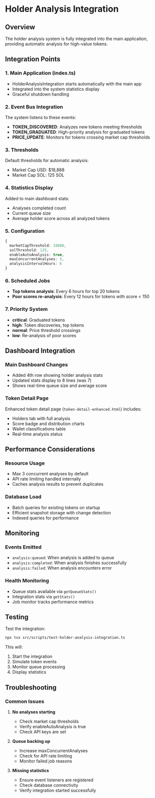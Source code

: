 # Holder Analysis Integration

## Overview
The holder analysis system is fully integrated into the main application, providing automatic analysis for high-value tokens.

## Integration Points

### 1. Main Application (index.ts)
- HolderAnalysisIntegration starts automatically with the main app
- Integrated into the system statistics display
- Graceful shutdown handling

### 2. Event Bus Integration
The system listens to these events:
- **TOKEN_DISCOVERED**: Analyzes new tokens meeting thresholds
- **TOKEN_GRADUATED**: High-priority analysis for graduated tokens
- **PRICE_UPDATE**: Monitors for tokens crossing market cap thresholds

### 3. Thresholds
Default thresholds for automatic analysis:
- Market Cap USD: $18,888
- Market Cap SOL: 125 SOL

### 4. Statistics Display
Added to main dashboard stats:
- Analyses completed count
- Current queue size
- Average holder score across all analyzed tokens

### 5. Configuration
```typescript
{
  marketCapThreshold: 18888,
  solThreshold: 125,
  enableAutoAnalysis: true,
  maxConcurrentAnalyses: 3,
  analysisIntervalHours: 6
}
```

### 6. Scheduled Jobs
- **Top tokens analysis**: Every 6 hours for top 20 tokens
- **Poor scores re-analysis**: Every 12 hours for tokens with score < 150

### 7. Priority System
- **critical**: Graduated tokens
- **high**: Token discoveries, top tokens
- **normal**: Price threshold crossings
- **low**: Re-analysis of poor scores

## Dashboard Integration

### Main Dashboard Changes
- Added 4th row showing holder analysis stats
- Updated stats display to 8 lines (was 7)
- Shows real-time queue size and average score

### Token Detail Page
Enhanced token detail page (`token-detail-enhanced.html`) includes:
- Holders tab with full analysis
- Score badge and distribution charts
- Wallet classifications table
- Real-time analysis status

## Performance Considerations

### Resource Usage
- Max 3 concurrent analyses by default
- API rate limiting handled internally
- Caches analysis results to prevent duplicates

### Database Load
- Batch queries for existing tokens on startup
- Efficient snapshot storage with change detection
- Indexed queries for performance

## Monitoring

### Events Emitted
- `analysis:queued`: When analysis is added to queue
- `analysis:completed`: When analysis finishes successfully
- `analysis:failed`: When analysis encounters error

### Health Monitoring
- Queue stats available via `getQueueStats()`
- Integration stats via `getStats()`
- Job monitor tracks performance metrics

## Testing

Test the integration:
```bash
npx tsx src/scripts/test-holder-analysis-integration.ts
```

This will:
1. Start the integration
2. Simulate token events
3. Monitor queue processing
4. Display statistics

## Troubleshooting

### Common Issues

1. **No analyses starting**
   - Check market cap thresholds
   - Verify enableAutoAnalysis is true
   - Check API keys are set

2. **Queue backing up**
   - Increase maxConcurrentAnalyses
   - Check for API rate limiting
   - Monitor failed job reasons

3. **Missing statistics**
   - Ensure event listeners are registered
   - Check database connectivity
   - Verify integration started successfully